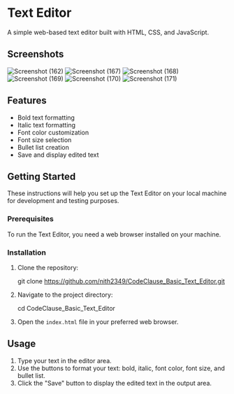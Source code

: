 # Text Editor

A simple web-based text editor built with HTML, CSS, and JavaScript.

## Screenshots

![Screenshot (162)](https://github.com/nith2349/CodeClause_Basic_Text_Editor/assets/76637901/f041f578-eb2f-4c28-b42e-7316f514f467)
![Screenshot (167)](https://github.com/nith2349/CodeClause_Basic_Text_Editor/assets/76637901/a1c56203-a0c1-4176-ad9a-5395c52243f6)
![Screenshot (168)](https://github.com/nith2349/CodeClause_Basic_Text_Editor/assets/76637901/97894f04-8e2b-4a7a-bf2e-9b9a90dc454e)
![Screenshot (169)](https://github.com/nith2349/CodeClause_Basic_Text_Editor/assets/76637901/7fa09bf5-4dab-47d7-9a06-864d123f3a59)
![Screenshot (170)](https://github.com/nith2349/CodeClause_Basic_Text_Editor/assets/76637901/1d5ae66d-3cdb-4fe1-815e-23e376a3b20a)
![Screenshot (171)](https://github.com/nith2349/CodeClause_Basic_Text_Editor/assets/76637901/ca840a76-ee61-450d-a094-5c75789e4822)


## Features

- Bold text formatting
- Italic text formatting
- Font color customization
- Font size selection
- Bullet list creation
- Save and display edited text

## Getting Started

These instructions will help you set up the Text Editor on your local machine for development and testing purposes.

### Prerequisites

To run the Text Editor, you need a web browser installed on your machine.

### Installation

1. Clone the repository:

    git clone https://github.com/nith2349/CodeClause_Basic_Text_Editor.git


2. Navigate to the project directory:

    cd CodeClause_Basic_Text_Editor


3. Open the `index.html` file in your preferred web browser.

## Usage

1. Type your text in the editor area.
2. Use the buttons to format your text: bold, italic, font color, font size, and bullet list.
3. Click the "Save" button to display the edited text in the output area.

